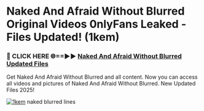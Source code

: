 # Naked And Afraid Without Blurred Original Videos 0nlyFans Leaked - Files Updated! (1kem)

<h3>🔴 CLICK HERE 🌐==►► <a href="https://tinyurl.com/yckcrads" rel="nofollow">Naked And Afraid Without Blurred Updated Files</a></h3>

Get Naked And Afraid Without Blurred and all content. Now you can access all videos and pictures of Naked And Afraid Without Blurred. New Updated Files 2025!

[![1kem](https://i.imgur.com/hpKpOFt.gif)](https://tinyurl.com/yckcrads)
naked blurred lines